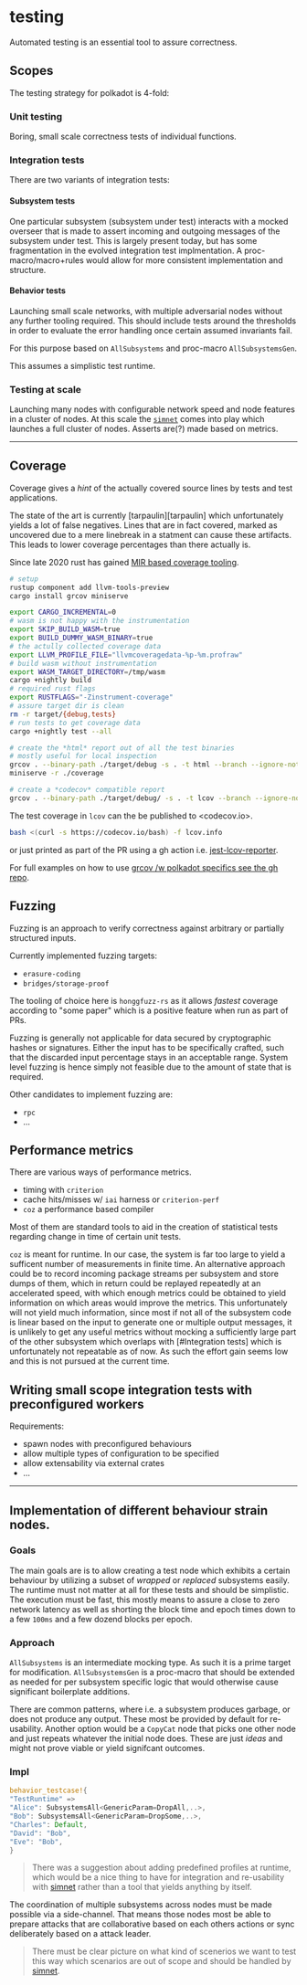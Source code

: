 # testing

Automated testing is an essential tool to assure correctness.

## Scopes

The testing strategy for polkadot is 4-fold:

### Unit testing

Boring, small scale correctness tests of individual functions.

### Integration tests

There are two variants of integration tests:

#### Subsystem tests

One particular subsystem (subsystem under test) interacts with a
mocked overseer that is made to assert incoming and outgoing messages
of the subsystem under test.
This is largely present today, but has some fragmentation in the evolved
integration test implmentation. A proc-macro/macro+rules would allow
for more consistent implementation and structure.

#### Behavior tests

Launching small scale networks, with multiple adversarial nodes without any further tooling required.
This should include tests around the thresholds in order to evaluate the error handling once certain
assumed invariants fail.

For this purpose based on `AllSubsystems` and proc-macro `AllSubsystemsGen`.

This assumes a simplistic test runtime.

### Testing at scale

Launching many nodes with configurable network speed and node features in a cluster of nodes.
At this scale the [`simnet`][simnet] comes into play which launches a full cluster of nodes.
Asserts are(?) made based on metrics.

---

## Coverage

Coverage gives a _hint_ of the actually covered source lines by tests and test applications.

The state of the art is currently [tarpaulin][tarpaulin] which unfortunately yields a
lot of false negatives. Lines that are in fact covered, marked as uncovered due to a mere linebreak in a statment can cause these artifacts. This leads to
lower coverage percentages than there actually is.

Since late 2020 rust has gained [MIR based coverage tooling](
https://blog.rust-lang.org/inside-rust/2020/11/12/source-based-code-coverage.html).

```sh
# setup
rustup component add llvm-tools-preview
cargo install grcov miniserve

export CARGO_INCREMENTAL=0
# wasm is not happy with the instrumentation
export SKIP_BUILD_WASM=true
export BUILD_DUMMY_WASM_BINARY=true
# the actully collected coverage data
export LLVM_PROFILE_FILE="llvmcoveragedata-%p-%m.profraw"
# build wasm without instrumentation
export WASM_TARGET_DIRECTORY=/tmp/wasm
cargo +nightly build
# required rust flags
export RUSTFLAGS="-Zinstrument-coverage"
# assure target dir is clean
rm -r target/{debug,tests}
# run tests to get coverage data
cargo +nightly test --all

# create the *html* report out of all the test binaries
# mostly useful for local inspection
grcov . --binary-path ./target/debug -s . -t html --branch --ignore-not-existing -o ./coverage/
miniserve -r ./coverage

# create a *codecov* compatible report
grcov . --binary-path ./target/debug/ -s . -t lcov --branch --ignore-not-existing --ignore "/*" -o lcov.info
```

The test coverage in `lcov` can the be published to <codecov.io>.

```sh
bash <(curl -s https://codecov.io/bash) -f lcov.info
```

or just printed as part of the PR using a gh action i.e. [jest-lcov-reporter](https://github.com/marketplace/actions/jest-lcov-reporter).

For full examples on how to use [grcov /w polkadot specifics see the gh repo](https://github.com/mozilla/grcov#coverallscodecov-output).

## Fuzzing

Fuzzing is an approach to verify correctness against arbitrary or partially structured inputs.

Currently implemented fuzzing targets:

* `erasure-coding`
* `bridges/storage-proof`

The tooling of choice here is `honggfuzz-rs` as it allows _fastest_ coverage according to "some paper" which is a positive feature when run as part of PRs.

Fuzzing is generally not applicable for data secured by cryptographic hashes or signatures. Either the input has to be specifically crafted, such that the discarded input
percentage stays in an acceptable range.
System level fuzzing is hence simply not feasible due to the amount of state that is required.

Other candidates to implement fuzzing are:

* `rpc`
* ...

## Performance metrics

There are various ways of performance metrics.

* timing with `criterion`
* cache hits/misses w/ `iai` harness or `criterion-perf`
* `coz` a performance based compiler

Most of them are standard tools to aid in the creation of statistical tests regarding change in time of certain unit tests.

`coz` is meant for runtime. In our case, the system is far too large to yield a sufficent number of measurements in finite time.
An alternative approach could be to record incoming package streams per subsystem and store dumps of them, which in return could be replayed repeatedly at an
accelerated speed, with which enough metrics could be obtained to yield
information on which areas would improve the metrics.
This unfortunately will not yield much information, since most if not all of the subsystem code is linear based on the input to generate one or multiple output messages, it is unlikely to get any useful metrics without mocking a sufficiently large part of the other subsystem which overlaps with [#Integration tests] which is unfortunately not repeatable as of now.
As such the effort gain seems low and this is not pursued at the current time.

## Writing small scope integration tests with preconfigured workers

Requirements:

* spawn nodes with preconfigured behaviours
* allow multiple types of configuration to be specified
* allow extensability via external crates
* ...

---


## Implementation of different behaviour strain nodes.

### Goals

The main goals are is to allow creating a test node which
exhibits a certain behaviour by utilizing a subset of _wrapped_ or _replaced_ subsystems easily.
The runtime must not matter at all for these tests and should be simplistic.
The execution must be fast, this mostly means to assure a close to zero network latency as
well as shorting the block time and epoch times down to a few `100ms` and a few dozend blocks per epoch.

### Approach

`AllSubsystems` is an intermediate mocking type. As such it is a prime target for modification.
`AllSubsystemsGen` is a proc-macro that should be extended as needed for per subsystem specific
logic that would otherwise cause significant boilerplate additions.

There are common patterns, where i.e. a subsystem produces garbage, or does not produce any output.
These most be provided by default for re-usability. Another option would be a `CopyCat` node that
picks one other node and just repeats whatever the initial node does. These are just _ideas_
and might not prove viable or yield signifcant outcomes.

### Impl

```rust
behavior_testcase!{
"TestRuntime" =>
"Alice": SubsystemsAll<GenericParam=DropAll,..>,
"Bob": SubsystemsAll<GenericParam=DropSome,..>,
"Charles": Default,
"David": "Bob",
"Eve": "Bob",
}
```

> There was a suggestion about adding predefined profiles at runtime,
> which would be a nice thing to have for integration and re-usability
> with [simnet][simnet] rather than a tool that yields anything by itself.

The coordination of multiple subsystems across nodes must be made possible via
a side-channel. That means those nodes most be able to prepare attacks that
are collaborative based on each others actions or sync deliberately based on a
attack leader.

> There must be clear picture on what kind of
> scenerios we want to test this way which scenarios
> are out of scope and should be handled by [simnet][simnet].


[simnet]: https://github.com/paritytech/simnet_scripts
